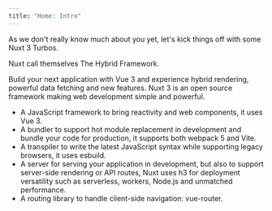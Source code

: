 ```yaml
---
title: "Home: Intro"
---
```


<le-title lines="hey, you seem to be new here" as="h3"></le-title>

<article class="max-w-prose text-xl">
  <p>As we don't really know much about you yet, let's kick things off with some Nuxt 3 Turbos.</p>
  <p>Nuxt call themselves The Hybrid Framework.</p>
  <p>Build your next application with Vue 3 and experience hybrid rendering, powerful data fetching and new features. Nuxt 3 is an open source framework making web development simple and powerful.</p>

<le-title lines="Nuxt 3 is" as="h4"></le-title>

  <ul>
    <li>A JavaScript framework to bring reactivity and web components, it uses Vue 3.</li>
    <li>A bundler to support hot module replacement in development and bundle your code for production, it supports both webpack 5 and Vite.</li>
    <li>A transpiler to write the latest JavaScript syntax while supporting legacy browsers, it uses esbuild.</li>
    <li>A server for serving your application in development, but also to support server-side rendering or API routes, Nuxt uses h3 for deployment versatility such as serverless, workers, Node.js and unmatched performance.</li>
    <li>A routing library to handle client-side navigation: vue-router.</li>
  </ul>
</article>
